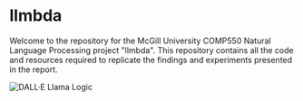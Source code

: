 # llmbda
Welcome to the  repository for the McGill University COMP550 Natural Language Processing project "llmbda". This repository contains all the code and resources required to replicate the findings and experiments presented in the report.

![DALL·E Llama Logic](https://github.com/SamZhang02/llmbda/assets/112342947/b1b7fa0e-3a19-4b24-8465-e2918ec47c0c)

